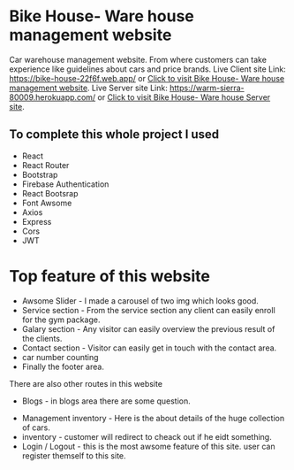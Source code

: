 # Bike House- Ware house management website

Car warehouse management website. From where customers can take experience like guidelines about cars and price brands.
Live Client site Link: https://bike-house-22f6f.web.app/
or [Click to visit Bike House- Ware house management website](https://bike-house-22f6f.web.app/).
Live Server site Link: https://warm-sierra-80009.herokuapp.com/
or [Click to visit Bike House- Ware house Server site](https://warm-sierra-80009.herokuapp.com/).

## To complete this whole project I used

- React
- React Router
- Bootstrap
- Firebase Authentication
- React Bootsrap
- Font Awsome
- Axios
- Express
- Cors
- JWT

# Top feature of this website

- Awsome Slider - I made a carousel of two img which looks good.
- Service section - From the service section any client can easily enroll for the gym package.
- Galary section - Any visitor can easily overview the previous result of the clients.
- Contact section - Visitor can easily get in touch with the contact area.
- car number counting
- Finally the footer area.

There are also other routes in this website

- Blogs - in blogs area there are some question.

* Management inventory - Here is the about details of the huge collection of cars.
* inventory - customer will redirect to cheack out if he eidt something.
* Login / Logout - this is the most awsome feature of this site. user can register themself to this site.

